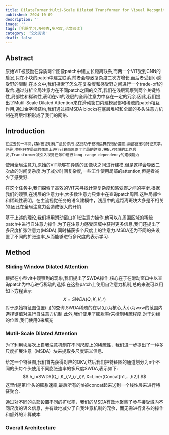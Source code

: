 ```yaml
---
title: DilateFormer:Multi-Scale Dilated Transformer for Visual Recognition
published: 2024-10-09
description: ''
image: ''
tags: [机器学习,多模态,多尺度,论文阅读]
category: '论文阅读'
draft: false
---
```

## Abstract
原始ViT被鼓励在异质两个图像patch中建立长距离联系,而两一个ViT受到CNN的启发,只在小块的patch中建立联系.前者会导致复杂度二次方增长,而后者受到小感受野的限制.在本文中,我们探索了怎么在复杂度和感受野之间进行一个trade-off的取舍.通过分析全局注意力在不同patch之间的交互,我们在浅层观察到两个关键特性,局部性和稀疏性,表明在vit的浅层的全局注意力中存在一定的冗余.因此,我们提出了Mutil-Scale Dilated Attention来在滑动窗口内建模局部和稀疏的patch相互作用,通过金字塔结构,我们通过把MSDA blocks在底层堆积和全局的多头注意力机制在高层堆积形成了我们的网络.

## Introduction
    在过去的一年间,CNN被证明有广泛的作用,这归功于卷积运算的归纳偏置,局部链接和特征共享.但是,卷积只在局部的像素上进行计算而忽略了全局的建模.被NLP领域的工作启发,Transformer被引入视觉任务中进行long-range dependency的建模能力

使用全局注意力,原始的ViT能够在异质的图像块之间进行建模,但是这样会导致二次放的时间复杂度.为了减少时间复杂度,一些工作使用局部的attention,但是者减少了感受野.

在这个任务中,我们探索了高效的ViT来寻找计算复杂度和感受野之间的平衡.根据我们的观察,在浅层的注意力中,大多数注意力只集中在查询patch周围.这种局部性和稀疏性表明，在主流视觉任务的语义建模中，浅层中的远距离斑块大多是不相关的.因此在全局注意力会造成很大的开销.

基于上述的理论,我们擦用滑动窗口扩张注意力操作,他可以在周围区域的稀疏patch中进行自注意力操作.为了在注意力感受区域中获得更多信息,我们还提出了多尺度扩张注意力(MSDA),同时捕获多个尺度上的注意力.MSDA还为不同的头设置了不同的扩张速率,从而能够进行多尺度的表示学习.

## Method
### Sliding Window Dilated Attention
根据在小型vit中观察到的现象,我们提出了SWDA操作,核心在于在滑动窗口中以查询patch为中心进行稀疏的选择.在这些patch上使用自注意力机制,总的来说可以用如下方程表示
$$
X=SWDA(Q,K,V,r)
$$
对于原始特征图位置(i,j)的查询,SWDA稀疏的在以(i,j)为核心,大小为wxw的范围内选择键值对进行自注意力机制.此外,我们使用了膨胀率r来控制稀疏程度.对于边缘的位置,我们使用0来填充

### Mutil-Scale Dilated Attention
为了利用块层次上自我注意机制在不同尺度上的稀疏性，我们进一步提出了一种多尺度扩展注意（MSDA）块来提取多尺度语义信息.

给定一个特征图,我们首先获得对应的QKV,然后我们把特征图的通道划分为n个不同的头每个头使用不同膨胀速率的多尺度SWDA,表示如下:
$$
h_i=SWDA(Q_i,K_i,V_i,r_i)\\
X=Liner(Concat[h1,...,h2])
$$
这里ri是第i个头的膨胀速率,最后所有的hi被concat起来送到一个线性层来进行特征聚合.

通过对不同的头部设置不同的扩张率，我们的MSDA有效地聚集了参与接受域内不同尺度的语义信息，并有效地减少了自我注意机制的冗余，而无需进行复杂的操作和额外的计算成本

### Overall Architecture

